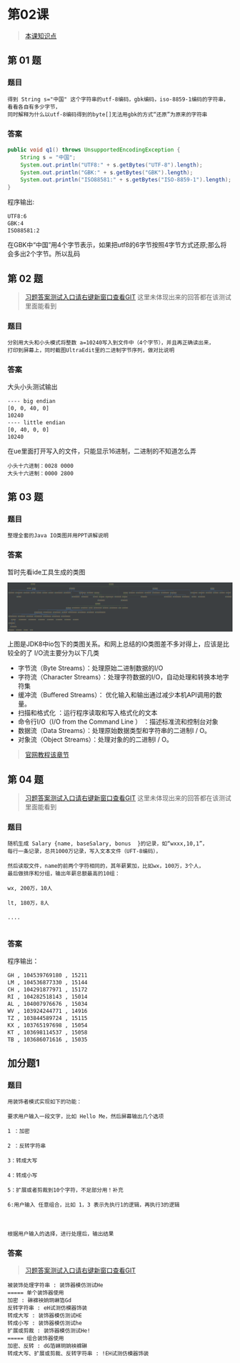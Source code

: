 # 第02课
> [本课知识点](/chapter/java_height_base/io.md)

## 第 01 题
### 题目
```
得到 String s="中国" 这个字符串的utf-8编码，gbk编码，iso-8859-1编码的字符串，看看各自有多少字节，
同时解释为什么以utf-8编码得到的byte[]无法用gbk的方式“还原”为原来的字符串
```

### 答案
```java
public void q1() throws UnsupportedEncodingException {
    String s = "中国";
    System.out.println("UTF8:" + s.getBytes("UTF-8").length);
    System.out.println("GBK:" + s.getBytes("GBK").length);
    System.out.println("ISO88581:" + s.getBytes("ISO-8859-1").length);
}
```
程序输出:

```
UTF8:6
GBK:4
ISO88581:2
```

在GBK中“中国”用4个字节表示，如果把utf8的6字节按照4字节方式还原;那么将会多出2个字节。所以乱码


## 第 02 题
> [习题答案测试入口请右键新窗口查看GIT](https://github.com/zq99299/newstudy/blob/master/hp-base/src/test/java/cn/mrcode/newstudy/hpbase/_02/q02/Practice.java)
> 这里未体现出来的回答都在该测试里面能看到

### 题目
```
分别用大头和小头模式将整数 a=10240写入到文件中（4个字节），并且再正确读出来，
打印到屏幕上，同时截图UltraEdit里的二进制字节序列，做对比说明
```

### 答案
大头小头测试输出

```
---- big endian
[0, 0, 40, 0]
10240
---- little endian
[0, 40, 0, 0]
10240
```

在ue里面打开写入的文件，只能显示16进制，二进制的不知道怎么弄

```
小头十六进制：0028 0000
大头十六进制：0000 2800
```

## 第 03 题

### 题目
```
整理全套的Java IO类图并用PPT讲解说明

```

### 答案

暂时先看ide工具生成的类图

![](/assets/java_height_base/02/io全类图.png)

上图是JDK8中io包下的类图关系。和网上总结的IO类图差不多对得上，应该是比较全的了
I/O流主要分为以下几类

* 字节流（Byte Streams）：处理原始二进制数据的I/O
* 字符流（Character Streams）：处理字符数据的I/O，自动处理和转换本地字符集
* 缓冲流（Buffered Streams）： 优化输入和输出通过减少本机API调用的数量。
* 扫描和格式化 ：运行程序读取和写入格式化的文本
* 命令行I/O（I/O from the Command Line ） ：描述标准流和控制台对象
* 数据流（Data Streams）：处理原始数据类型和字符串的二进制I / O。
* 对象流（Object Streams）：处理对象的的二进制I / O。

> [官网教程该章节](https://zq99299.gitbooks.io/java-tutorial/content/content/collections/)

## 第 04 题
> [习题答案测试入口请右键新窗口查看GIT](https://github.com/zq99299/newstudy/blob/master/hp-base/src/test/java/cn/mrcode/newstudy/hpbase/_02/q04/Practice.java)
> 这里未体现出来的回答都在该测试里面能看到

### 题目
```
随机生成 Salary {name, baseSalary, bonus  }的记录，如“wxxx,10,1”，
每行一条记录，总共1000万记录，写入文本文件（UFT-8编码），
   
然后读取文件，name的前两个字符相同的，其年薪累加，比如wx，100万，3个人，
最后做排序和分组，输出年薪总额最高的10组：
         
wx, 200万，10人
         
lt, 180万，8人
         
....
         

```
### 答案
程序输出：
```
GH , 104539769180 , 15211
LM , 104536877330 , 15144
CH , 104291877971 , 15172
RI , 104282518143 , 15014
AL , 104007976676 , 15034
WV , 103924244771 , 14916
TZ , 103844589724 , 15115
KX , 103765197698 , 15054
KT , 103698114537 , 15058
TB , 103686071616 , 15035
```

## 加分题1
### 题目
```
用装饰者模式实现如下的功能：
     
要求用户输入一段文字，比如 Hello Me，然后屏幕输出几个选项
       
1 ：加密
       
2 ：反转字符串
       
3：转成大写
       
4：转成小写
       
5：扩展或者剪裁到10个字符，不足部分用！补充
       
6:用户输入 任意组合，比如 1，3 表示先执行1的逻辑，再执行3的逻辑
       
       

根据用户输入的选择，进行处理后，输出结果
```
### 答案
> [习题答案测试入口请右键新窗口查看GIT](https://github.com/zq99299/newstudy/blob/master/hp-base/src/test/java/cn/mrcode/newstudy/hpbase/_02/q05/Practice.java)

```
被装饰处理字符串 : 装饰器模仿测试He
===== 单个装饰器使用
加密 : 碄褯䘧姠㺾崊箔Gd
反转字符串 : eH试测仿模器饰装
转成大写 : 装饰器模仿测试HE
转成小写 : 装饰器模仿测试he
扩展或剪裁 : 装饰器模仿测试He!
===== 组合装饰器使用
加密、反转 : dG箔崊㺾姠䘧褯碄
转成大写、扩展或剪裁、反转字符串 : !EH试测仿模器饰装
```

